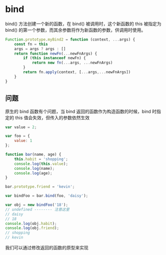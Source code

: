 # bind

bind() 方法创建一个新的函数，在 bind() 被调用时，这个新函数的 this 被指定为 bind() 的第一个参数，而其余参数将作为新函数的参数，供调用时使用。

```javascript
Function.prototype.myBind2 = function (context, ...args) {
    const fn = this
    args = args ? args : []
    return function newFn(...newFnArgs) {
        if (this instanceof newFn) {
            return new fn(...args, ...newFnArgs)
        }
        return fn.apply(context, [...args,...newFnArgs])
    }
}
```

## 问题

原生的 bind 函数有个问题，当 bind 返回的函数作为构造函数的时候，bind 时指定的 this 值会失效，但传入的参数依然生效

```javascript
var value = 2;

var foo = {
    value: 1
};

function bar(name, age) {
    this.habit = 'shopping';
    console.log(this.value);
    console.log(name);
    console.log(age);
}

bar.prototype.friend = 'kevin';

var bindFoo = bar.bind(foo, 'daisy');

var obj = new bindFoo('18');
// undefined -------- 注意这里
// daisy
// 18
console.log(obj.habit);
console.log(obj.friend);
// shopping
// kevin
```

我们可以通过修改返回的函数的原型来实现